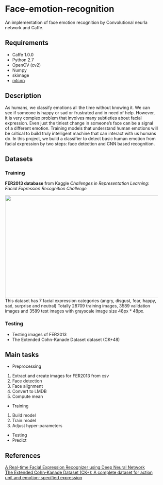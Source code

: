 # Face-emotion-recognition
An implementation of face emotion recognition by Convolutional neurla network and Caffe.

## Requirements
* Caffe 1.0.0
* Python 2.7
* OpenCV (cv2)
* Numpy
* skimage
* [mtcnn](https://github.com/ipazc/mtcnn)

## Description
As humans, we classify emotions all the time without knowing it. 
We can see if someone is happy or sad or frustrated and in need of help. 
However, it is very complex problem that involves many subtleties about facial expression. 
Even just the tiniest change in someone’s face can be a signal of a different emotion. 
Training models that understand human emotions will be critical to build truly intelligent machine that can interact with us humans do. 
In this project, we build a classifier to detect basic human emotion from facial expression by two steps: face detection and CNN based recognition. 

## Datasets
### Training
**FER2013 database** from Kaggle
*Challenges in Representation Learning: Facial Expression Recognition Challenge*  
 
<div align="center">
<img src="https://github.com/isthatyoung/Face-emotion-recognition/blob/master/images/Figure%201.png" width = "718" height = "338" align=center />
</div> 
This dataset has 7 facial expression categories (angry, disgust, fear, happy, sad, surprise and neutral)  
Totally 28709 training images, 3589 validation images and 3589 test images with grayscale image size 48px * 48px.  

### Testing
* Testing images of FER2013  
* The Extended Cohn-Kanade Dataset dataset (CK+48)

## Main tasks
* Preprocessing
1. Extract and create images for FER2013 from csv
2. Face detection
3. Face alignment
4. Convert to LMDB
5. Compute mean

* Training
1. Build model
2. Train model
3. Adjust hyper-parameters

* Testing
* Predict

## References
[A Real-time Facial Expression Recognizer using Deep Neural Network](http://brain.kaist.ac.kr/document/JJW/ACM_IMCOM_2016_JJW.pdf)  
[The Extended Cohn-Kanade Dataset (CK+): A complete dataset for action unit and emotion-specified expression](http://www.pitt.edu/~jeffcohn/CVPR2010_CK+2.pdf)
